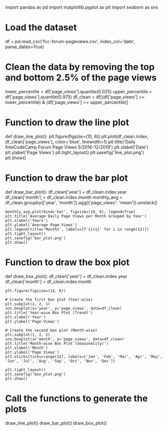 import pandas as pd
import matplotlib.pyplot as plt
import seaborn as sns

# Load the dataset
df = pd.read_csv('fcc-forum-pageviews.csv', index_col='date', parse_dates=True)

# Clean the data by removing the top and bottom 2.5% of the page views
lower_percentile = df['page_views'].quantile(0.025)
upper_percentile = df['page_views'].quantile(0.975)
df_clean = df[(df['page_views'] >= lower_percentile) & (df['page_views'] <= upper_percentile)]

# Function to draw the line plot
def draw_line_plot():
    plt.figure(figsize=(10, 6))
    plt.plot(df_clean.index, df_clean['page_views'], color='blue', linewidth=1)
    plt.title('Daily freeCodeCamp Forum Page Views 5/2016-12/2019')
    plt.xlabel('Date')
    plt.ylabel('Page Views')
    plt.tight_layout()
    plt.savefig('line_plot.png')
    plt.show()

# Function to draw the bar plot
def draw_bar_plot():
    df_clean['year'] = df_clean.index.year
    df_clean['month'] = df_clean.index.month
    monthly_avg = df_clean.groupby(['year', 'month']).agg({'page_views': 'mean'}).unstack()

    monthly_avg.plot(kind='bar', figsize=(10, 6), legend=True)
    plt.title('Average Daily Page Views per Month Grouped by Year')
    plt.xlabel('Years')
    plt.ylabel('Average Page Views')
    plt.legend(title='Months', labels=[f'{i+1}' for i in range(12)])
    plt.tight_layout()
    plt.savefig('bar_plot.png')
    plt.show()

# Function to draw the box plot
def draw_box_plot():
    df_clean['year'] = df_clean.index.year
    df_clean['month'] = df_clean.index.month

    plt.figure(figsize=(14, 6))

    # Create the first box plot (Year-wise)
    plt.subplot(1, 2, 1)
    sns.boxplot(x='year', y='page_views', data=df_clean)
    plt.title('Year-wise Box Plot (Trend)')
    plt.xlabel('Year')
    plt.ylabel('Page Views')

    # Create the second box plot (Month-wise)
    plt.subplot(1, 2, 2)
    sns.boxplot(x='month', y='page_views', data=df_clean)
    plt.title('Month-wise Box Plot (Seasonality)')
    plt.xlabel('Month')
    plt.ylabel('Page Views')
    plt.xticks(ticks=range(12), labels=['Jan', 'Feb', 'Mar', 'Apr', 'May', 'Jun', 'Jul', 'Aug', 'Sep', 'Oct', 'Nov', 'Dec'])

    plt.tight_layout()
    plt.savefig('box_plot.png')
    plt.show()

# Call the functions to generate the plots
draw_line_plot()
draw_bar_plot()
draw_box_plot()
